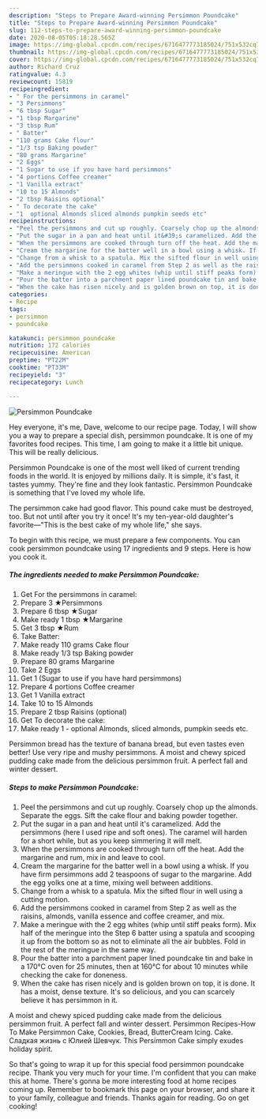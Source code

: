 ```yaml
---
description: "Steps to Prepare Award-winning Persimmon Poundcake"
title: "Steps to Prepare Award-winning Persimmon Poundcake"
slug: 112-steps-to-prepare-award-winning-persimmon-poundcake
date: 2020-08-05T05:18:28.565Z
image: https://img-global.cpcdn.com/recipes/6716477773185024/751x532cq70/persimmon-poundcake-recipe-main-photo.jpg
thumbnail: https://img-global.cpcdn.com/recipes/6716477773185024/751x532cq70/persimmon-poundcake-recipe-main-photo.jpg
cover: https://img-global.cpcdn.com/recipes/6716477773185024/751x532cq70/persimmon-poundcake-recipe-main-photo.jpg
author: Richard Cruz
ratingvalue: 4.3
reviewcount: 15819
recipeingredient:
- " For the persimmons in caramel"
- "3 Persimmons"
- "6 tbsp Sugar"
- "1 tbsp Margarine"
- "3 tbsp Rum"
- " Batter"
- "110 grams Cake flour"
- "1/3 tsp Baking powder"
- "80 grams Margarine"
- "2 Eggs"
- "1 Sugar to use if you have hard persimmons"
- "4 portions Coffee creamer"
- "1 Vanilla extract"
- "10 to 15 Almonds"
- "2 tbsp Raisins optional"
- " To decorate the cake"
- "1  optional Almonds sliced almonds pumpkin seeds etc"
recipeinstructions:
- "Peel the persimmons and cut up roughly. Coarsely chop up the almonds. Separate the eggs. Sift the cake flour and baking powder together."
- "Put the sugar in a pan and heat until it&#39;s caramelized. Add the persimmons (here I used ripe and soft ones). The caramel will harden for a short while, but as you keep simmering it will melt."
- "When the persimmons are cooked through turn off the heat. Add the margarine and rum, mix in and leave to cool."
- "Cream the margarine for the batter well in a bowl using a whisk. If you have firm persimmons add 2 teaspoons of sugar to the margarine. Add the egg yolks one at a time, mixing well between additions."
- "Change from a whisk to a spatula. Mix the sifted flour in well using a cutting motion."
- "Add the persimmons cooked in caramel from Step 2 as well as the raisins, almonds, vanilla essence and coffee creamer, and mix."
- "Make a meringue with the 2 egg whites (whip until stiff peaks form). Mix half of the meringue into the Step 6 batter using a spatula and scooping it up from the bottom so as not to eliminate all the air bubbles. Fold in the rest of the meringue in the same way."
- "Pour the batter into a parchment paper lined poundcake tin and bake in a 170°C oven for 25 minutes, then at 160°C for about 10 minutes while checking the cake for doneness."
- "When the cake has risen nicely and is golden brown on top, it is done. It has a moist, dense texture. It&#39;s so delicious, and you can scarcely believe it has persimmon in it."
categories:
- Recipe
tags:
- persimmon
- poundcake

katakunci: persimmon poundcake 
nutrition: 172 calories
recipecuisine: American
preptime: "PT22M"
cooktime: "PT33M"
recipeyield: "3"
recipecategory: Lunch

---
```



![Persimmon Poundcake](https://img-global.cpcdn.com/recipes/6716477773185024/751x532cq70/persimmon-poundcake-recipe-main-photo.jpg)

Hey everyone, it's me, Dave, welcome to our recipe page. Today, I will show you a way to prepare a special dish, persimmon poundcake. It is one of my favorites food recipes. This time, I am going to make it a little bit unique. This will be really delicious.

Persimmon Poundcake is one of the most well liked of current trending foods in the world. It is enjoyed by millions daily. It is simple, it's fast, it tastes yummy. They're fine and they look fantastic. Persimmon Poundcake is something that I've loved my whole life.

The persimmon cake had good flavor. This pound cake must be destroyed, too. But not until after you try it once! It&#39;s my ten-year-old daughter&#39;s favorite—&#34;This is the best cake of my whole life,&#34; she says.


To begin with this recipe, we must prepare a few components. You can cook persimmon poundcake using 17 ingredients and 9 steps. Here is how you cook it.

<!--inarticleads1-->

##### The ingredients needed to make Persimmon Poundcake:

1. Get  For the persimmons in caramel:
1. Prepare 3 ★Persimmons
1. Prepare 6 tbsp ★Sugar
1. Make ready 1 tbsp ★Margarine
1. Get 3 tbsp ★Rum
1. Take  Batter:
1. Make ready 110 grams Cake flour
1. Make ready 1/3 tsp Baking powder
1. Prepare 80 grams Margarine
1. Take 2 Eggs
1. Get 1 (Sugar to use if you have hard persimmons)
1. Prepare 4 portions Coffee creamer
1. Get 1 Vanilla extract
1. Take 10 to 15 Almonds
1. Prepare 2 tbsp Raisins (optional)
1. Get  To decorate the cake:
1. Make ready 1 - optional Almonds, sliced almonds, pumpkin seeds etc.


Persimmon bread has the texture of banana bread, but even tastes even better! Use very ripe and mushy persimmons. A moist and chewy spiced pudding cake made from the delicious persimmon fruit. A perfect fall and winter dessert. 

<!--inarticleads2-->

##### Steps to make Persimmon Poundcake:

1. Peel the persimmons and cut up roughly. Coarsely chop up the almonds. Separate the eggs. Sift the cake flour and baking powder together.
1. Put the sugar in a pan and heat until it&#39;s caramelized. Add the persimmons (here I used ripe and soft ones). The caramel will harden for a short while, but as you keep simmering it will melt.
1. When the persimmons are cooked through turn off the heat. Add the margarine and rum, mix in and leave to cool.
1. Cream the margarine for the batter well in a bowl using a whisk. If you have firm persimmons add 2 teaspoons of sugar to the margarine. Add the egg yolks one at a time, mixing well between additions.
1. Change from a whisk to a spatula. Mix the sifted flour in well using a cutting motion.
1. Add the persimmons cooked in caramel from Step 2 as well as the raisins, almonds, vanilla essence and coffee creamer, and mix.
1. Make a meringue with the 2 egg whites (whip until stiff peaks form). Mix half of the meringue into the Step 6 batter using a spatula and scooping it up from the bottom so as not to eliminate all the air bubbles. Fold in the rest of the meringue in the same way.
1. Pour the batter into a parchment paper lined poundcake tin and bake in a 170°C oven for 25 minutes, then at 160°C for about 10 minutes while checking the cake for doneness.
1. When the cake has risen nicely and is golden brown on top, it is done. It has a moist, dense texture. It&#39;s so delicious, and you can scarcely believe it has persimmon in it.


A moist and chewy spiced pudding cake made from the delicious persimmon fruit. A perfect fall and winter dessert. Persimmon Recipes-How To Make Persimmon Cake, Cookies, Bread, ButterCream Icing. Cake. Сладкая жизнь с Юлией Шевчук. This Persimmon Cake simply exudes holiday spirit. 

So that's going to wrap it up for this special food persimmon poundcake recipe. Thank you very much for your time. I'm confident that you can make this at home. There's gonna be more interesting food at home recipes coming up. Remember to bookmark this page on your browser, and share it to your family, colleague and friends. Thanks again for reading. Go on get cooking!
